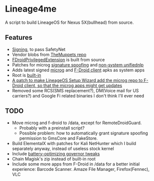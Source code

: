 # Lineage4me

A script to build LineageOS for Nexus 5X(bullhead) from source. 

## Features
- [Signing](https://wiki.lineageos.org/signing_builds.html), to pass SafetyNet
- Vendor blobs from [TheMuppets repo](https://github.com/TheMuppets/proprietary_vendor_lge)
- [FDroidPrivilegedExtension](https://gitlab.com/fdroid/privileged-extension/blob/master/README.md) is built from source
- Patches for microg [signature spoofing](https://raw.githubusercontent.com/microg/android_packages_apps_GmsCore/master/patches/android_frameworks_base-N.patch) and [non-system unifiednlp](https://raw.githubusercontent.com/microg/android_packages_apps_UnifiedNlp/master/patches/android_frameworks_base-N.patch)
- Adds latest signed [microg](https://microg.org/download.html) and [F-Droid client](https://f-droid.org/) apks as system apps
- Root is [built-in](https://lineageos.org/Update-and-Build-Prep/)
- [A patch to make LineageOS Setup Wizard add the microg repo to F-Droid client, so that the microg apps might get updates](https://github.com/thermatk/Lineage4me/blob/master/add_microg_repo_setup.patch)
- Removed some RCS(SMS replacement?), DM(Voice mail for US carriers?) and Google Fi related binaries I don't think I'll ever need

## TODO
- Move microg and f-droid to /data, except for RemoteDroidGuard.
  - Probably with a preinstall script? 
  - Possible problem: how to automatically grant signature spoofing permission to GmsCore and FakeStore.
- Build ElementalX with patches for Kali NetHunter which I build separately anyway, instead of useless stock kernel
- Include [battery-optimizing governor tweaks](https://github.com/Alcolawl/Interactive-Governor-Tweaks)
- Chain Magisk's zip instead of built-in root
- Include some more apps from F-Droid in /data for a better initial experience: Barcode Scanner. Amaze File Manager, Firefox(Fennec), VLC
